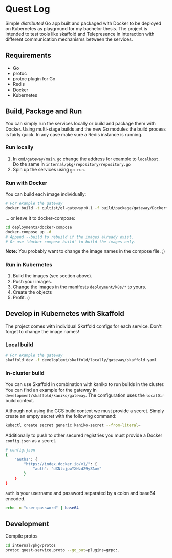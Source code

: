 # Quest Log
Simple *distributed* Go app built and packaged with Docker to be deployed on Kubernetes as playground for my bachelor
thesis. The project is intended to test tools like skaffold and Telepresence in interaction with different communication
mechanisms between the services.

## Requirements
- Go
- protoc
- protoc plugin for Go
- Redis
- Docker
- Kubernetes

## Build, Package and Run
You can simply run the services locally or build and package them with Docker. Using multi-stage builds and the new
Go modules the build process is fairly quick. In any case make sure a Redis instance is running.

### Run locally
1. In `cmd/gateway/main.go` change the address for example to `localhost`.
Do the same in `internal/pkg/repository/repository.go`
2. Spin up the services using `go run`.

### Run with Docker
You can build each image individually:
```bash
# For example the gateway
docker build -t qultist/ql-gateway:0.1 -f build/package/gateway/Dockerfile .
```
… or leave it to docker-compose:
```bash
cd deployments/docker-compose
docker-compose up -d
# Append --build to rebuild if the images already exist.
# Or use 'docker compose build' to build the images only.
```
**Note:** You probably want to change the image names in the compose file. ;)

### Run in Kubernetes
1. Build the images (see section above).
2. Push your images.
3. Change the images in the manifests `deployment/k8s/*` to yours.
4. Create the objects
5. Profit. :)

## Develop in Kubernetes with Skaffold
The project comes with individual Skaffold configs for each service. Don't forget to change the image names!

### Local build
```bash
# For example the gateway
skaffold dev -f developlemt/skaffold/locally/gateway/skaffold.yaml
```

### In-cluster build
You can use Skaffold in combination with kaniko to run builds in the cluster. You can find an example for the
gateway in `development/skaffold/kaniko/gateway`. The configuration uses the `localDir` build context.

Although not using the GCS build context we must provide a secret. Simply create an empty secret with the following
command:
```bash
kubectl create secret generic kaniko-secret --from-literal=
``` 

Additionally to push to other secured registries you must provide a Docker `config.json` as a secret.
```bash
# config.json
{
    "auths": {
        "https://index.docker.io/v1/": {
            "auth": "dXNlcjpwYXNzd29yZAo="
	    }
    }
}
```

`auth` is your username and password separated by a colon and base64 encoded.
```bash
echo -n "user:password" | base64
```
## Development
 Compile protos
```bash
cd internal/pkg/protos
protoc quest-service.proto --go_out=plugins=grpc:.
```